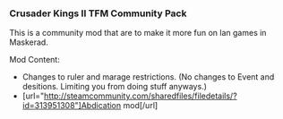 ### Crusader Kings II TFM Community Pack
This is a community mod that are to make it more fun on lan games in Maskerad.

Mod Content:
* Changes to ruler and marage restrictions. (No changes to Event and desitions. Limiting you from doing stuff anyways.)
* [url="http://steamcommunity.com/sharedfiles/filedetails/?id=313951308"]Abdication mod[/url]
